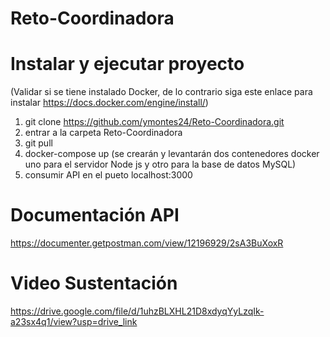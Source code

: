 # Reto-Coordinadora

# Instalar y ejecutar proyecto

(Validar si se tiene instalado Docker, de lo contrario siga este enlace para instalar https://docs.docker.com/engine/install/)

1. git clone https://github.com/ymontes24/Reto-Coordinadora.git
2. entrar a la carpeta Reto-Coordinadora
3. git pull
4. docker-compose up (se crearán y levantarán dos contenedores docker uno para el servidor Node js y otro para la base de datos MySQL)
5. consumir API en el pueto localhost:3000

# Documentación API

https://documenter.getpostman.com/view/12196929/2sA3BuXoxR

# Video Sustentación

https://drive.google.com/file/d/1uhzBLXHL21D8xdyqYyLzqIk-a23sx4q1/view?usp=drive_link
